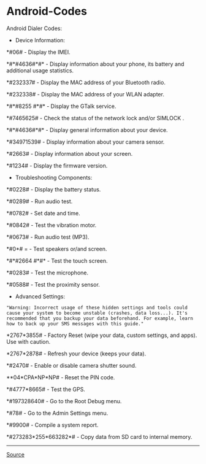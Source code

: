 # Android-Codes

Android Dialer Codes:

- Device Information:

\*#06# - Display the IMEI.

\*#\*#4636#\*#\* - Display information about your phone, its battery and additional usage statistics.

\*#232337# - Display the MAC address of your Bluetooth radio.

\*#232338# - Display the MAC address of your WLAN adapter.

\*#\*#8255 #\*#\* - Display the GTalk service.

\*#7465625# - Check the status of the network lock and/or SIMLOCK .

\*#\*#4636#\*#\* - Display general information about your device.

\*#34971539# - Display information about your camera sensor.

\*#2663# - Display information about your screen.

\*#1234# - Display the firmware version.

- Troubleshooting Components:

\*#0228# - Display the battery status.

\*#0289# - Run audio test.

\*#0782# - Set date and time.

\*#0842# - Test the vibration motor.

\*#0673# - Run audio test (MP3).

\*#0\*# = - Test speakers or/and screen.

\*#\*#2664 #\*#\* - Test the touch screen.

\*#0283# - Test the microphone.

\*#0588# - Test the proximity sensor.

- Advanced Settings:

```"Warning: Incorrect usage of these hidden settings and tools could cause your system to become unstable (crashes, data loss...). It's recommended that you backup your data beforehand. For example, learn how to back up your SMS messages with this guide."```

\*2767\*3855# - Factory Reset (wipe your data, custom settings, and apps). Use with caution.

\*2767\*2878# - Refresh your device (keeps your data).

\*#2470# - Enable or disable camera shutter sound.

\*\*04\*CPA\*NP\*NP# - Reset the PIN code.

\*#4777\*8665# - Test the GPS.

\*#197328640# - Go to the Root Debug menu.

\*#78# - Go to the Admin Settings menu.

\*#9900# - Compile a system report.

\*#273283\*255\*663282\*# - Copy data from SD card to internal memory.

----
[Source](https://ccm.net/mobile/android/917-secret-codes-for-android/)
